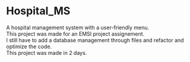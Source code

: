 # Hospital_MS
A hospital management system with a user-friendly menu.  
This project was made for an EMSI project assignement.  
I still have to add a database management through files and refactor and optimize the code.  
This project was made in 2 days.
